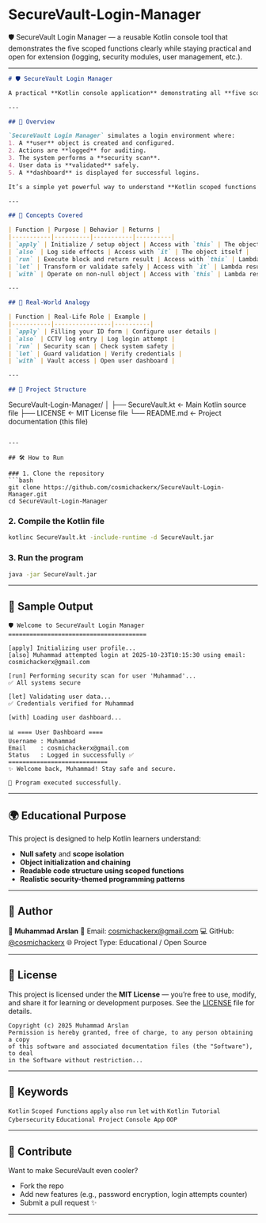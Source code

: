 # SecureVault-Login-Manager
🛡️ SecureVault Login Manager — a reusable Kotlin console tool that demonstrates the five scoped functions clearly while staying practical and open for extension (logging, security modules, user management, etc.).


---

```markdown
# 🛡️ SecureVault Login Manager

A practical **Kotlin console application** demonstrating all **five scoped functions** — `let`, `run`, `apply`, `with`, and `also` — through a real-world scenario of a secure login and system verification process.  

---

## 🚀 Overview

`SecureVault Login Manager` simulates a login environment where:
1. A **user** object is created and configured.
2. Actions are **logged** for auditing.
3. The system performs a **security scan**.
4. User data is **validated** safely.
5. A **dashboard** is displayed for successful logins.

It’s a simple yet powerful way to understand **Kotlin scoped functions in action**, built for learners, developers, and educators alike.

---

## 🧠 Concepts Covered

| Function | Purpose | Behavior | Returns |
|-----------|----------|-----------|----------|
| `apply` | Initialize / setup object | Access with `this` | The object itself |
| `also` | Log side effects | Access with `it` | The object itself |
| `run` | Execute block and return result | Access with `this` | Lambda result |
| `let` | Transform or validate safely | Access with `it` | Lambda result |
| `with` | Operate on non-null object | Access with `this` | Lambda result |

---

## 💼 Real-World Analogy

| Function | Real-Life Role | Example |
|-----------|----------------|----------|
| `apply` | Filling your ID form | Configure user details |
| `also` | CCTV log entry | Log login attempt |
| `run` | Security scan | Check system safety |
| `let` | Guard validation | Verify credentials |
| `with` | Vault access | Open user dashboard |

---

## 📂 Project Structure

```

SecureVault-Login-Manager/
│
├── SecureVault.kt      ← Main Kotlin source file
├── LICENSE             ← MIT License file
└── README.md           ← Project documentation (this file)

````

---

## 🛠️ How to Run

### 1. Clone the repository
```bash
git clone https://github.com/cosmichackerx/SecureVault-Login-Manager.git
cd SecureVault-Login-Manager
````

### 2. Compile the Kotlin file

```bash
kotlinc SecureVault.kt -include-runtime -d SecureVault.jar
```

### 3. Run the program

```bash
java -jar SecureVault.jar
```

---

## 🧩 Sample Output

```
🛡️ Welcome to SecureVault Login Manager
=======================================

[apply] Initializing user profile...
[also] Muhammad attempted login at 2025-10-23T10:15:30 using email: cosmichackerx@gmail.com

[run] Performing security scan for user 'Muhammad'...
✅ All systems secure

[let] Validating user data...
✅ Credentials verified for Muhammad

[with] Loading user dashboard...

📊 ==== User Dashboard ====
Username : Muhammad
Email    : cosmichackerx@gmail.com
Status   : Logged in successfully ✅
============================
✨ Welcome back, Muhammad! Stay safe and secure.

🧠 Program executed successfully.
```

---

## 🌍 Educational Purpose

This project is designed to help Kotlin learners understand:

* **Null safety** and **scope isolation**
* **Object initialization and chaining**
* **Readable code structure using scoped functions**
* **Realistic security-themed programming patterns**

---

## 🧩 Author

**👤 Muhammad Arslan**
📧 Email: [cosmichackerx@gmail.com](mailto:cosmichackerx@gmail.com)
💻 GitHub: [@cosmichackerx](https://github.com/cosmichackerx)
🌐 Project Type: Educational / Open Source

---

## 📜 License

This project is licensed under the **MIT License** — you’re free to use, modify, and share it for learning or development purposes.
See the [LICENSE](./LICENSE) file for details.

```
Copyright (c) 2025 Muhammad Arslan
Permission is hereby granted, free of charge, to any person obtaining a copy
of this software and associated documentation files (the "Software"), to deal
in the Software without restriction...
```

---

## 🧭 Keywords

`Kotlin` `Scoped Functions` `apply` `also` `run` `let` `with` `Kotlin Tutorial` `Cybersecurity` `Educational Project` `Console App` `OOP`

---

## 🌟 Contribute

Want to make SecureVault even cooler?

* Fork the repo
* Add new features (e.g., password encryption, login attempts counter)
* Submit a pull request ✨

---



